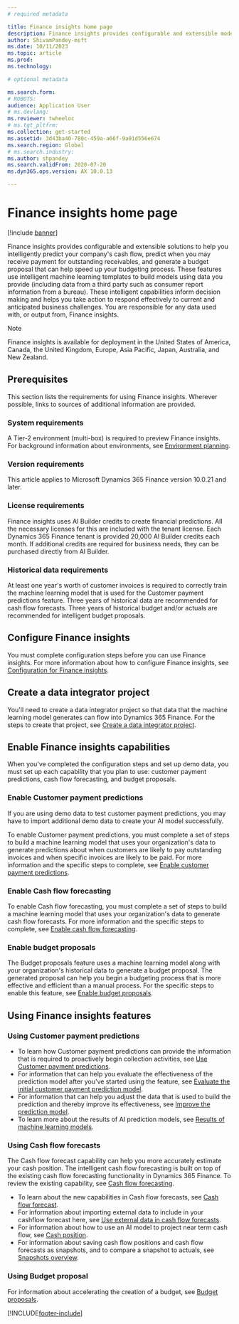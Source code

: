 ```yaml
---
# required metadata

title: Finance insights home page
description: Finance insights provides configurable and extensible models to help you accurately and intelligently predict your company's cash flow, predict when you will receive payment for outstanding receivables, and generate a budget proposal that can speed up your budgeting process. All these features are based on intelligent machine learning models.
author: ShivamPandey-msft
ms.date: 10/11/2023
ms.topic: article
ms.prod: 
ms.technology: 

# optional metadata

ms.search.form: 
# ROBOTS: 
audience: Application User
# ms.devlang: 
ms.reviewer: twheeloc
# ms.tgt_pltfrm: 
ms.collection: get-started
ms.assetid: 3d43ba40-780c-459a-a66f-9a01d556e674
ms.search.region: Global
# ms.search.industry: 
ms.author: shpandey
ms.search.validFrom: 2020-07-20
ms.dyn365.ops.version: AX 10.0.13

---
```

# Finance insights home page

[!include [banner](../includes/banner.md)]

Finance insights provides configurable and extensible solutions to help you intelligently predict your company's cash flow, predict when you may receive payment for outstanding receivables, and generate a budget proposal that can help speed up your budgeting process. These features use intelligent machine learning templates to build models using data you provide (including data from a third party such as consumer report information from a bureau). These intelligent capabilities inform decision making and helps you take action to respond effectively to current and anticipated business challenges. You are responsible for any data used with, or output from, Finance insights.

> [!NOTE]
> Finance insights is available for deployment in the United States of America, Canada, the United Kingdom, Europe, Asia Pacific, Japan, Australia, and New Zealand.

## Prerequisites

This section lists the requirements for using Finance insights. Wherever possible, links to sources of additional information are provided.

### System requirements

A Tier-2 environment (multi-box) is required to preview Finance insights. For background information about environments, see [Environment planning](../../fin-ops-core/fin-ops/imp-lifecycle/environment-planning.md).

### Version requirements

This article applies to Microsoft Dynamics 365 Finance version 10.0.21 and later.

### License requirements

Finance insights uses AI Builder credits to create financial predictions. All the necessary licenses for this are included with the tenant license. Each Dynamics 365 Finance tenant is provided 20,000 AI Builder credits each month. If additional credits are required for business needs, they can be purchased directly from AI Builder.

### Historical data requirements

At least one year's worth of customer invoices is required to correctly train the machine learning model that is used for the Customer payment predictions feature. Three years of historical data are recommended for cash flow forecasts. Three years of historical budget and/or actuals are recommended for intelligent budget proposals.

## Configure Finance insights

You must complete configuration steps before you can use Finance insights. For more information about how to configure Finance insights, see [Configuration for Finance insights](configure-for-fin-insites.md).

## Create a data integrator project

You'll need to create a data integrator project so that data that the machine learning model generates can flow into Dynamics 365 Finance. For the steps to create that project, see [Create a data integrator project](create-data-integrate-project.md).

## Enable Finance insights capabilities

When you've completed the configuration steps and set up demo data, you must set up each capability that you plan to use: customer payment predictions, cash flow forecasting, and budget proposals.

### Enable Customer payment predictions
If you are using demo data to test customer payment predictions, you may have to import additional demo data to create your AI model successfully. 

To enable Customer payment predictions, you must complete a set of steps to build a machine learning model that uses your organization's data to generate predictions about when customers are likely to pay outstanding invoices and when specific invoices are likely to be paid. For more information and the specific steps to complete, see [Enable customer payment predictions](enable-cust-paymnt-prediction.md). 

### Enable Cash flow forecasting
To enable Cash flow forecasting, you must complete a set of steps to build a machine learning model that uses your organization's data to generate cash flow forecasts. For more information and the specific steps to complete, see [Enable cash flow forecasting](enable-cash-flow-forecasting.md).

### Enable budget proposals

The Budget proposals feature uses a machine learning model along with your organization's historical data to generate a budget proposal. The generated proposal can help you begin a budgeting process that is more effective and efficient than a manual process. For the specific steps to enable this feature, see [Enable budget proposals](enable-budget-proposal.md). 

## Using Finance insights features

### Using Customer payment predictions

- To learn how Customer payment predictions can provide the information that is required to proactively begin collection activities, see [Use Customer payment predictions](use-customer-payment-predictions.md).
- For information that can help you evaluate the effectiveness of the prediction model after you've started using the feature, see [Evaluate the initial customer payment prediction model](evaluate-payment-prediction.md).
- For information that can help you adjust the data that is used to build the prediction and thereby improve its effectiveness, see [Improve the prediction model](improve-model.md).
- To learn more about the results of AI prediction models, see [Results of machine learning models](confusion-matrix.md).

### Using Cash flow forecasts

The Cash flow forecast capability can help you more accurately estimate your cash position. The intelligent cash flow forecasting is built on top of the existing cash flow forecasting functionality in Dynamics 365 Finance. To review the existing capability, see [Cash flow forecasting](../cash-bank-management/cash-flow-forecasting.md).

- To learn about the new capabilities in Cash flow forecasts, see [Cash flow forecast](cash-flow-forecast-intro.md).
- For information about importing external data to include in your cashflow forecast here, see [Use external data in cash flow forecasts](external-data-in-cash-flow.md). 
- For information about how to use an AI model to project near term cash flow, see [Cash position](cash-position.md).
- For information about saving cash flow positions and cash flow forecasts as snapshots, and to compare a snapshot to actuals, see [Snapshots overview](payment-snapshots.md).

### Using Budget proposal

For information about accelerating the creation of a budget, see [Budget proposals](budget-proposals.md). 

[!INCLUDE[footer-include](../../includes/footer-banner.md)]
